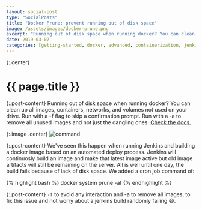 ```yaml
---
layout: social-post
type: "SocialPosts"
title: "Docker Prune: prevent running out of disk space"
image: /assets/images/docker-prune.png
excerpt: "Running out of disk space when running docker? You can clean up all images, containers, networks, and volumes not used on your drive."
date: 2019-03-07
categories: [getting-started, docker, advanced, containerization, jenkins]
---
```

{:.center}
# {{ page.title }}

{:.post-content}
Running out of disk space when running docker? You can clean up all images, 
containers, networks, and volumes not used on your drive. Run with a -f flag to 
skip a confirmation prompt. Run with a -a to remove all unused images and not 
just the dangling ones. <a href="https://docs.docker.com/engine/reference/commandline/system_prune/" target="_blank">Check the docs.</a>

{:.image .center}
![command]({{page.image}})

{:.post-content}
We've seen this happen when running Jenkins and building a docker image based 
on an automated deploy process. Jenkins will continuosly build an image
and make that latest image active but old image artifacts will still be remaining
on the server. All is well until one day, the build fails because of lack 
of disk space. We added a cron job command of:

{% highlight bash %}
docker system prune -af
{% endhighlight %}

{:.post-content}
`-f` to avoid any interaction and -a to remove all images, to fix this issue and
not worry about a jenkins build randomly failing 😅.


